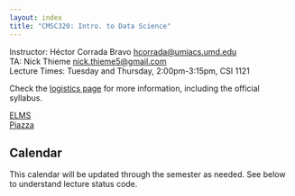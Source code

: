 ```yaml
---
layout: index
title: "CMSC320: Intro. to Data Science"
---
```


Instructor: Héctor Corrada Bravo <hcorrada@umiacs.umd.edu>  
TA: Nick Thieme <nick.thieme5@gmail.com>  
Lecture Times: Tuesday and Thursday, 2:00pm-3:15pm, CSI 1121    

Check the [logistics page](logistics.html) for more information, including the official syllabus.

[ELMS](https://myelms.umd.edu/courses/1177854)  
[Piazza](https://piazza.com/class/ije6l0thr383ii)

## Calendar

This calendar will be updated through the semester as needed. See below to understand lecture status code.
